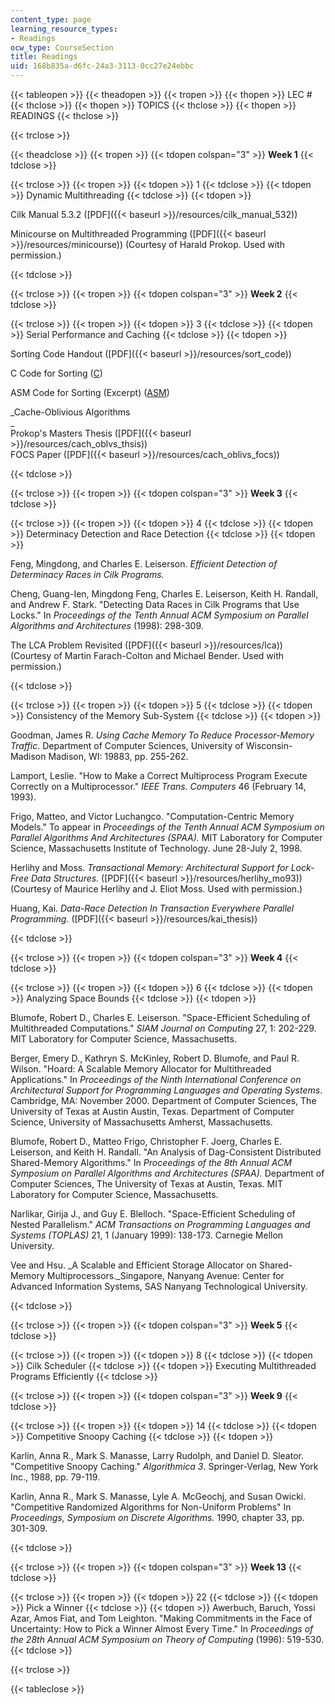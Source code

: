 ```yaml
---
content_type: page
learning_resource_types:
- Readings
ocw_type: CourseSection
title: Readings
uid: 168b835a-d6fc-24a3-3113-0cc27e24ebbc
---
```


{{< tableopen >}}
{{< theadopen >}}
{{< tropen >}}
{{< thopen >}}
LEC #
{{< thclose >}}
{{< thopen >}}
TOPICS
{{< thclose >}}
{{< thopen >}}
READINGS
{{< thclose >}}

{{< trclose >}}

{{< theadclose >}}
{{< tropen >}}
{{< tdopen colspan="3" >}}
**Week 1**
{{< tdclose >}}

{{< trclose >}}
{{< tropen >}}
{{< tdopen >}}
1
{{< tdclose >}}
{{< tdopen >}}
Dynamic Multithreading
{{< tdclose >}}
{{< tdopen >}}


Cilk Manual 5.3.2 ([PDF]({{< baseurl >}}/resources/cilk_manual_532))

Minicourse on Multithreaded Programming ([PDF]({{< baseurl >}}/resources/minicourse)) (Courtesy of Harald Prokop. Used with permission.)


{{< tdclose >}}

{{< trclose >}}
{{< tropen >}}
{{< tdopen colspan="3" >}}
**Week 2**
{{< tdclose >}}

{{< trclose >}}
{{< tropen >}}
{{< tdopen >}}
3
{{< tdclose >}}
{{< tdopen >}}
Serial Performance and Caching
{{< tdclose >}}
{{< tdopen >}}


Sorting Code Handout ([PDF]({{< baseurl >}}/resources/sort_code))

C Code for Sorting ([C](/courses/electrical-engineering-and-computer-science/6-895-theory-of-parallel-systems-sma-5509-fall-2003/readings/sortcode.c))

ASM Code for Sorting (Excerpt) ([ASM](/courses/electrical-engineering-and-computer-science/6-895-theory-of-parallel-systems-sma-5509-fall-2003/readings/sortcode.asm))

_Cache-Oblivious Algorithms  
_  
Prokop's Masters Thesis ([PDF]({{< baseurl >}}/resources/cach_oblvs_thsis))  
FOCS Paper ([PDF]({{< baseurl >}}/resources/cach_oblivs_focs))


{{< tdclose >}}

{{< trclose >}}
{{< tropen >}}
{{< tdopen colspan="3" >}}
**Week 3**
{{< tdclose >}}

{{< trclose >}}
{{< tropen >}}
{{< tdopen >}}
4
{{< tdclose >}}
{{< tdopen >}}
Determinacy Detection and Race Detection
{{< tdclose >}}
{{< tdopen >}}


Feng, Mingdong, and Charles E. Leiserson. _Efficient Detection of Determinacy Races in Cilk Programs._

Cheng, Guang-Ien, Mingdong Feng, Charles E. Leiserson, Keith H. Randall, and Andrew F. Stark. "Detecting Data Races in Cilk Programs that Use Locks." In _Proceedings of the Tenth Annual ACM Symposium on Parallel Algorithms and Architectures_ (1998): 298-309.

The LCA Problem Revisited ([PDF]({{< baseurl >}}/resources/lca)) (Courtesy of Martin Farach-Colton and Michael Bender. Used with permission.)


{{< tdclose >}}

{{< trclose >}}
{{< tropen >}}
{{< tdopen >}}
5
{{< tdclose >}}
{{< tdopen >}}
Consistency of the Memory Sub-System
{{< tdclose >}}
{{< tdopen >}}


Goodman, James R. _Using Cache Memory To Reduce Processor-Memory Traffic_. Department of Computer Sciences, University of Wisconsin-Madison Madison, WI: 19883, pp. 255-262.

Lamport, Leslie. "How to Make a Correct Multiprocess Program Execute Correctly on a Multiprocessor." _IEEE Trans. Computers_ 46 (February 14, 1993).

Frigo, Matteo, and Victor Luchangco. "Computation-Centric Memory Models." To appear in _Proceedings of the Tenth Annual ACM Symposium on Parallel Algorithms And Architectures (SPAA)._ MIT Laboratory for Computer Science, Massachusetts Institute of Technology. June 28-July 2, 1998.

Herlihy and Moss. _Transactional Memory: Architectural Support for Lock-Free Data Structures._ ([PDF]({{< baseurl >}}/resources/herlihy_mo93)) (Courtesy of Maurice Herlihy and J. Eliot Moss. Used with permission.)

Huang, Kai. _Data-Race Detection In Transaction Everywhere Parallel Programming._ ([PDF]({{< baseurl >}}/resources/kai_thesis))


{{< tdclose >}}

{{< trclose >}}
{{< tropen >}}
{{< tdopen colspan="3" >}}
**Week 4**
{{< tdclose >}}

{{< trclose >}}
{{< tropen >}}
{{< tdopen >}}
6
{{< tdclose >}}
{{< tdopen >}}
Analyzing Space Bounds
{{< tdclose >}}
{{< tdopen >}}


Blumofe, Robert D., Charles E. Leiserson. "Space-Efficient Scheduling of Multithreaded Computations." _SIAM Journal on Computing_ 27, 1: 202-229. MIT Laboratory for Computer Science, Massachusetts.

Berger, Emery D., Kathryn S. McKinley, Robert D. Blumofe, and Paul R. Wilson. "Hoard: A Scalable Memory Allocator for Multithreaded Applications." In _Proceedings of the Ninth International Conference on Architectural Support for Programming Languages and Operating Systems_. Cambridge, MA: November 2000. Department of Computer Sciences, The University of Texas at Austin Austin, Texas. Department of Computer Science, University of Massachusetts Amherst, Massachusetts.

Blumofe, Robert D., Matteo Frigo, Christopher F. Joerg, Charles E. Leiserson, and Keith H. Randall. "An Analysis of Dag-Consistent Distributed Shared-Memory Algorithms." In _Proceedings of the 8th Annual ACM Symposium on Parallel Algorithms and_ _Architectures (SPAA)._ Department of Computer Sciences, The University of Texas at Austin, Texas. MIT Laboratory for Computer Science, Massachusetts.

Narlikar, Girija J., and Guy E. Blelloch. "Space-Efficient Scheduling of Nested Parallelism." _ACM Transactions on Programming Languages and Systems (TOPLAS)_ 21, 1 (January 1999): 138-173. Carnegie Mellon University.

Vee and Hsu. _A Scalable and Efficient Storage Allocator on Shared-Memory Multiprocessors._Singapore, Nanyang Avenue: Center for Advanced Information Systems, SAS Nanyang Technological University.


{{< tdclose >}}

{{< trclose >}}
{{< tropen >}}
{{< tdopen colspan="3" >}}
**Week 5**
{{< tdclose >}}

{{< trclose >}}
{{< tropen >}}
{{< tdopen >}}
8
{{< tdclose >}}
{{< tdopen >}}
Cilk Scheduler
{{< tdclose >}}
{{< tdopen >}}
Executing Multithreaded Programs Efficiently
{{< tdclose >}}

{{< trclose >}}
{{< tropen >}}
{{< tdopen colspan="3" >}}
**Week 9**
{{< tdclose >}}

{{< trclose >}}
{{< tropen >}}
{{< tdopen >}}
14
{{< tdclose >}}
{{< tdopen >}}
Competitive Snoopy Caching
{{< tdclose >}}
{{< tdopen >}}


Karlin, Anna R., Mark S. Manasse, Larry Rudolph, and Daniel D. Sleator. "Competitive Snoopy Caching." _Algorithmica 3_. Springer-Verlag, New York Inc., 1988, pp. 79-119.

Karlin, Anna R., Mark S. Manasse, Lyle A. McGeochj, and Susan Owicki. "Competitive Randomized Algorithms for Non-Uniform Problems" In _Proceedings, Symposium on Discrete Algorithms._ 1990, chapter 33, pp. 301-309.


{{< tdclose >}}

{{< trclose >}}
{{< tropen >}}
{{< tdopen colspan="3" >}}
**Week 13**
{{< tdclose >}}

{{< trclose >}}
{{< tropen >}}
{{< tdopen >}}
22
{{< tdclose >}}
{{< tdopen >}}
Pick a Winner
{{< tdclose >}}
{{< tdopen >}}
Awerbuch, Baruch, Yossi Azar, Amos Fiat, and Tom Leighton. "Making Commitments in the Face of Uncertainty: How to Pick a Winner Almost Every Time." In _Proceedings of the 28th Annual ACM Symposium on Theory of Computing_ (1996): 519-530.
{{< tdclose >}}

{{< trclose >}}

{{< tableclose >}}